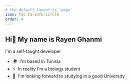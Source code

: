 ```yaml
---
# the default layout is 'page'
icon: fas fa-info-circle
order: 4
---
```


Hi👋 My name is Rayen Ghanmi
---------

I'm a self-taught developer

* 🌍  I'm based in Tunisia
* ⚡  In reality I'm a biology student
* 🖤  I'm looking forward to studying in a good University